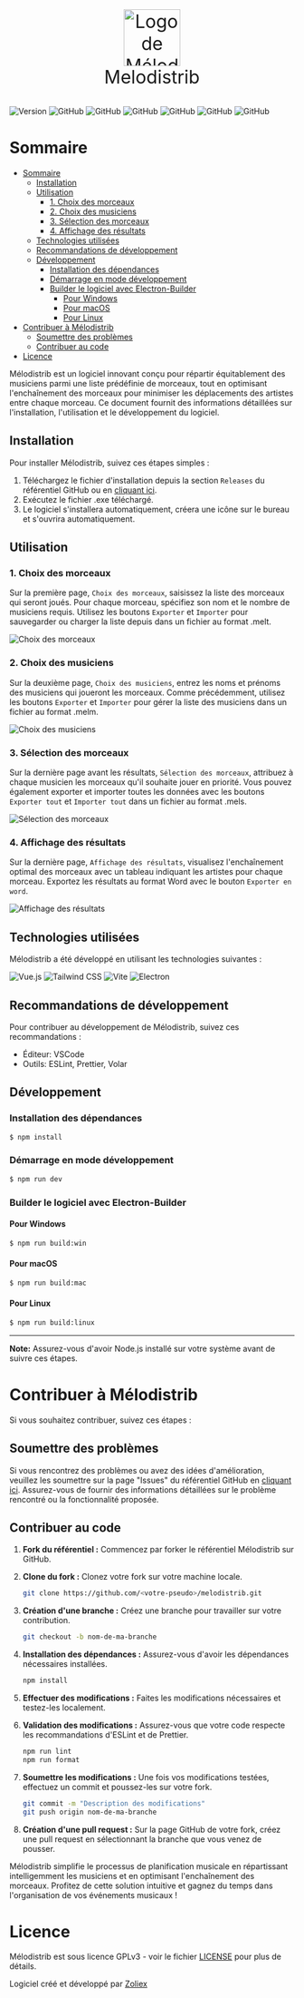 <p align="center" style="font-size: 32px">
  <img src="build/icon.png" alt="Logo de Mélodistrib" width="100"/><br>Melodistrib
</p>

![Version](https://img.shields.io/github/package-json/v/Zoliex/melodistrib?style=flat-square)
![GitHub](https://img.shields.io/github/license/Zoliex/melodistrib?style=flat-square)
![GitHub](https://img.shields.io/github/last-commit/Zoliex/melodistrib?style=flat-square)
![GitHub](https://img.shields.io/github/commit-activity/m/Zoliex/melodistrib?style=flat-square)
![GitHub](https://img.shields.io/github/stars/Zoliex/melodistrib?style=flat-square)
![GitHub](https://img.shields.io/github/issues/Zoliex/melodistrib?style=flat-square)
![GitHub](https://img.shields.io/github/issues-pr/Zoliex/melodistrib?style=flat-square)

# Sommaire
- [Sommaire](#sommaire)
  - [Installation](#installation)
  - [Utilisation](#utilisation)
    - [1. Choix des morceaux](#1-choix-des-morceaux)
    - [2. Choix des musiciens](#2-choix-des-musiciens)
    - [3. Sélection des morceaux](#3-sélection-des-morceaux)
    - [4. Affichage des résultats](#4-affichage-des-résultats)
  - [Technologies utilisées](#technologies-utilisées)
  - [Recommandations de développement](#recommandations-de-développement)
  - [Développement](#développement)
    - [Installation des dépendances](#installation-des-dépendances)
    - [Démarrage en mode développement](#démarrage-en-mode-développement)
    - [Builder le logiciel avec Electron-Builder](#builder-le-logiciel-avec-electron-builder)
      - [Pour Windows](#pour-windows)
      - [Pour macOS](#pour-macos)
      - [Pour Linux](#pour-linux)
- [Contribuer à Mélodistrib](#contribuer-à-mélodistrib)
  - [Soumettre des problèmes](#soumettre-des-problèmes)
  - [Contribuer au code](#contribuer-au-code)
- [Licence](#licence)

Mélodistrib est un logiciel innovant conçu pour répartir équitablement des musiciens parmi une liste prédéfinie de morceaux, tout en optimisant l'enchaînement des morceaux pour minimiser les déplacements des artistes entre chaque morceau. Ce document fournit des informations détaillées sur l'installation, l'utilisation et le développement du logiciel.

## Installation

Pour installer Mélodistrib, suivez ces étapes simples :

1. Téléchargez le fichier d'installation depuis la section `Releases` du référentiel GitHub ou en [cliquant ici](https://github.com/Zoliex/melodistrib/releases/download/v1.0.1/melodistrib-1.0.1-setup.exe).
2. Exécutez le fichier .exe téléchargé.
3. Le logiciel s'installera automatiquement, créera une icône sur le bureau et s'ouvrira automatiquement.

## Utilisation

### 1. Choix des morceaux

Sur la première page, `Choix des morceaux`, saisissez la liste des morceaux qui seront joués. Pour chaque morceau, spécifiez son nom et le nombre de musiciens requis. Utilisez les boutons `Exporter` et `Importer` pour sauvegarder ou charger la liste depuis dans un fichier au format .melt.

![Choix des morceaux](images/choix_morceaux.png)

### 2. Choix des musiciens

Sur la deuxième page, `Choix des musiciens`, entrez les noms et prénoms des musiciens qui joueront les morceaux. Comme précédemment, utilisez les boutons `Exporter` et `Importer` pour gérer la liste des musiciens dans un fichier au format .melm.

![Choix des musiciens](images/choix_musiciens.png)

### 3. Sélection des morceaux

Sur la dernière page avant les résultats, `Sélection des morceaux`, attribuez à chaque musicien les morceaux qu'il souhaite jouer en priorité. Vous pouvez également exporter et importer toutes les données avec les boutons `Exporter tout` et `Importer tout` dans un fichier au format .mels.

![Sélection des morceaux](images/selection_morceaux.png)

### 4. Affichage des résultats

Sur la dernière page, `Affichage des résultats`, visualisez l'enchaînement optimal des morceaux avec un tableau indiquant les artistes pour chaque morceau. Exportez les résultats au format Word avec le bouton `Exporter en word`.

![Affichage des résultats](images/resultats.png)

## Technologies utilisées

Mélodistrib a été développé en utilisant les technologies suivantes :

![Vue.js](https://img.shields.io/github/package-json/dependency-version/Zoliex/melodistrib/dev/vue?style=flat-square&logo=vue)  ![Tailwind CSS](https://img.shields.io/github/package-json/dependency-version/Zoliex/melodistrib/dev/tailwindcss?style=flat-square&logo=tailwind-css)  ![Vite](https://img.shields.io/github/package-json/dependency-version/Zoliex/melodistrib/dev/vite?style=flat-square&logo=vite) ![Electron](https://img.shields.io/github/package-json/dependency-version/Zoliex/melodistrib/dev/electron?style=flat-square&logo=electron)

## Recommandations de développement

Pour contribuer au développement de Mélodistrib, suivez ces recommandations :

- Éditeur: VSCode
- Outils: ESLint, Prettier, Volar

## Développement

### Installation des dépendances

```bash
$ npm install
```

### Démarrage en mode développement

```bash
$ npm run dev
```

### Builder le logiciel avec Electron-Builder

#### Pour Windows

```bash
$ npm run build:win
```

#### Pour macOS

```bash
$ npm run build:mac
```

#### Pour Linux

```bash
$ npm run build:linux
```

---

**Note:** Assurez-vous d'avoir Node.js installé sur votre système avant de suivre ces étapes.

# Contribuer à Mélodistrib

Si vous souhaitez contribuer, suivez ces étapes :

## Soumettre des problèmes

Si vous rencontrez des problèmes ou avez des idées d'amélioration, veuillez les soumettre sur la page "Issues" du référentiel GitHub en [cliquant ici](https://github.com/Zoliex/melodistrib/issues). Assurez-vous de fournir des informations détaillées sur le problème rencontré ou la fonctionnalité proposée.

## Contribuer au code

1. **Fork du référentiel :** Commencez par forker le référentiel Mélodistrib sur GitHub.

2. **Clone du fork :** Clonez votre fork sur votre machine locale.

    ```bash
    git clone https://github.com/<votre-pseudo>/melodistrib.git
    ```

3. **Création d'une branche :** Créez une branche pour travailler sur votre contribution.

    ```bash
    git checkout -b nom-de-ma-branche
    ```

4. **Installation des dépendances :** Assurez-vous d'avoir les dépendances nécessaires installées.

    ```bash
    npm install
    ```

5. **Effectuer des modifications :** Faites les modifications nécessaires et testez-les localement.

6. **Validation des modifications :** Assurez-vous que votre code respecte les recommandations d'ESLint et de Prettier.

    ```bash
    npm run lint
    npm run format
    ```

7. **Soumettre les modifications :** Une fois vos modifications testées, effectuez un commit et poussez-les sur votre fork.

    ```bash
    git commit -m "Description des modifications"
    git push origin nom-de-ma-branche
    ```

8. **Création d'une pull request :** Sur la page GitHub de votre fork, créez une pull request en sélectionnant la branche que vous venez de pousser.

Mélodistrib simplifie le processus de planification musicale en répartissant intelligemment les musiciens et en optimisant l'enchaînement des morceaux. Profitez de cette solution intuitive et gagnez du temps dans l'organisation de vos événements musicaux !

# Licence
Mélodistrib est sous licence GPLv3 - voir le fichier [LICENSE](LICENSE) pour plus de détails.

Logiciel créé et développé par [Zoliex](https://github.com/Zoliex)